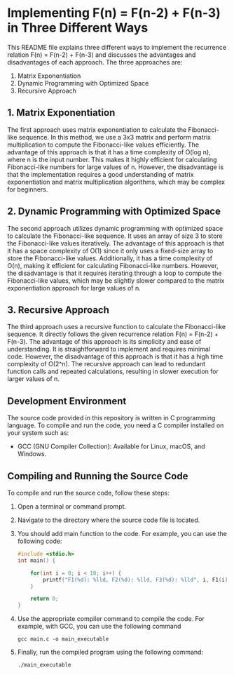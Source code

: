 # Implementing F(n) = F(n-2) + F(n-3) in Three Different Ways

This README file explains three different ways to implement the recurrence relation F(n) = F(n-2) + F(n-3) and discusses the advantages and disadvantages of each approach. The three approaches are:

1. Matrix Exponentiation
2. Dynamic Programming with Optimized Space
3. Recursive Approach

## 1. Matrix Exponentiation

The first approach uses matrix exponentiation to calculate the Fibonacci-like sequence. In this method, we use a 3x3 matrix and perform matrix multiplication to compute the Fibonacci-like values efficiently. The advantage of this approach is that it has a time complexity of O(log n), where n is the input number. This makes it highly efficient for calculating Fibonacci-like numbers for large values of n. However, the disadvantage is that the implementation requires a good understanding of matrix exponentiation and matrix multiplication algorithms, which may be complex for beginners.

## 2. Dynamic Programming with Optimized Space

The second approach utilizes dynamic programming with optimized space to calculate the Fibonacci-like sequence. It uses an array of size 3 to store the Fibonacci-like values iteratively. The advantage of this approach is that it has a space complexity of O(1) since it only uses a fixed-size array to store the Fibonacci-like values. Additionally, it has a time complexity of O(n), making it efficient for calculating Fibonacci-like numbers. However, the disadvantage is that it requires iterating through a loop to compute the Fibonacci-like values, which may be slightly slower compared to the matrix exponentiation approach for large values of n.

## 3. Recursive Approach

The third approach uses a recursive function to calculate the Fibonacci-like sequence. It directly follows the given recurrence relation F(n) = F(n-2) + F(n-3). The advantage of this approach is its simplicity and ease of understanding. It is straightforward to implement and requires minimal code. However, the disadvantage of this approach is that it has a high time complexity of O(2^n). The recursive approach can lead to redundant function calls and repeated calculations, resulting in slower execution for larger values of n.

## Development Environment

The source code provided in this repository is written in C programming language. To compile and run the code, you need a C compiler installed on your system such as:

- GCC (GNU Compiler Collection): Available for Linux, macOS, and Windows.

## Compiling and Running the Source Code

To compile and run the source code, follow these steps:

1. Open a terminal or command prompt.

2. Navigate to the directory where the source code file is located.

3. You should add main function to the code. For example, you can use the following code:

   ```c
   #include <stdio.h>
   int main() {

       for(int i = 0; i < 10; i++) {
           printf("F1(%d): %lld, F2(%d): %lld, F3(%d): %lld", i, F1(i), i, F2(i), i, F3(i));
       }

       return 0;
   }
   ```

4. Use the appropriate compiler command to compile the code. For example, with GCC, you can use the following command

   ```shell
   gcc main.c -o main_executable
   ```

5. Finally, run the compiled program using the following command:

   ```shell
   ./main_executable
   ```
